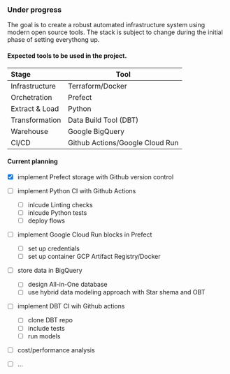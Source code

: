 ### Under progress
The goal is to create a robust automated infrastructure system using modern open source tools. The stack is subject to change during the initial phase of setting everythong up.

#### Expected tools to be used in the project.
| Stage | Tool |
| :--- | --- |
| Infrastructure | Terraform/Docker |
| Orchetration | Prefect |
| Extract & Load | Python |
| Transformation | Data Build Tool (DBT) |
| Warehouse | Google BigQuery |
| CI/CD | Github Actions/Google Cloud Run |  

#### Current planning 
- [x] implement Prefect storage with Github version control
- [ ] implement Python CI with Github Actions
    - [ ] inlcude Linting checks
    - [ ] inlcude Python tests
    - [ ] deploy flows
- [ ] implement Google Cloud Run blocks in Prefect
    - [ ] set up credentials
    - [ ] set up container GCP Artifact Registry/Docker
- [ ] store data in BigQuery
    - [ ] design All-in-One database
    - [ ] use hybrid data modeling approach with Star shema and OBT
- [ ] implement DBT CI wih Github actions
    - [ ] clone DBT repo
    - [ ] include tests
    - [ ] run models
- [ ] cost/performance analysis
- [ ] ...


